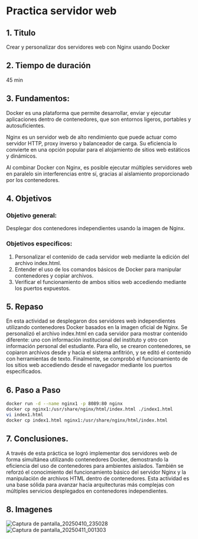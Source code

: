 # Practica servidor web
## 1. Titulo
Crear y personalizar dos servidores web con Nginx usando Docker
## 2. Tiempo de duración
45 min 
## 3. Fundamentos:
Docker es una plataforma que permite desarrollar, enviar y ejecutar aplicaciones dentro de contenedores, que son entornos ligeros, portables y autosuficientes.

Nginx es un servidor web de alto rendimiento que puede actuar como servidor HTTP, proxy inverso y balanceador de carga. Su eficiencia lo convierte en 
una opción popular para el alojamiento de sitios web estáticos y dinámicos.

Al combinar Docker con Nginx, es posible ejecutar múltiples servidores web en paralelo sin interferencias entre sí, gracias al aislamiento proporcionado por los contenedores.
## 4. Objetivos
### Objetivo general:
Desplegar dos contenedores independientes usando la imagen de Nginx.
### Objetivos especificos:
1. Personalizar el contenido de cada servidor web mediante la edición del archivo index.html.
2. Entender el uso de los comandos básicos de Docker para manipular contenedores y copiar archivos.
3. Verificar el funcionamiento de ambos sitios web accediendo mediante los puertos expuestos.
## 5. Repaso 
En esta actividad se desplegaron dos servidores web independientes utilizando contenedores Docker basados en la imagen oficial de Nginx. Se personalizó el archivo 
index.html en cada servidor para mostrar contenido diferente: uno con información institucional del instituto y otro con información personal del estudiante. 
Para ello, se crearon contenedores, se copiaron archivos desde y hacia el sistema anfitrión, y se editó 
el contenido con herramientas de texto. Finalmente, se comprobó el funcionamiento de los sitios web accediendo desde el navegador mediante los puertos especificados.
## 6. Paso a Paso
```bash
docker run -d --name nginx1 -p 8089:80 nginx
docker cp nginx1:/usr/share/nginx/html/index.html ./index1.html
vi index1.html
docker cp index1.html nginx1:/usr/share/nginx/html/index.html
```

## 7. Conclusiones.
A través de esta práctica se logró implementar dos servidores web de forma simultánea utilizando contenedores Docker, demostrando la eficiencia del uso 
de contenedores para ambientes aislados. También se reforzó el conocimiento del funcionamiento básico del servidor Nginx y la manipulación de archivos 
HTML dentro de contenedores. Esta actividad es una base sólida para avanzar hacia arquitecturas más complejas con múltiples servicios desplegados en 
contenedores independientes.
## 8. Imagenes 
![Captura de pantalla_20250410_235028](https://github.com/user-attachments/assets/fb7cb4d4-688e-4fa3-bab0-7338f5451e8a)
![Captura de pantalla_20250411_001303](https://github.com/user-attachments/assets/acbe5cfb-a54c-42d8-ac19-b36e8a234455)

